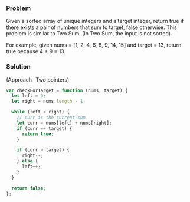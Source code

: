 ### Problem

Given a sorted array of unique integers and a target integer, return true if there exists a pair of numbers that sum to target, false otherwise. This problem is similar to Two Sum. (In Two Sum, the input is not sorted).

For example, given nums = [1, 2, 4, 6, 8, 9, 14, 15] and target = 13, return true because 4 + 9 = 13.

### Solution

(Approach- Two pointers)

```javascript
var checkForTarget = function (nums, target) {
  let left = 0;
  let right = nums.length - 1;

  while (left < right) {
    // curr is the current sum
    let curr = nums[left] + nums[right];
    if (curr == target) {
      return true;
    }

    if (curr > target) {
      right--;
    } else {
      left++;
    }
  }

  return false;
};
```
